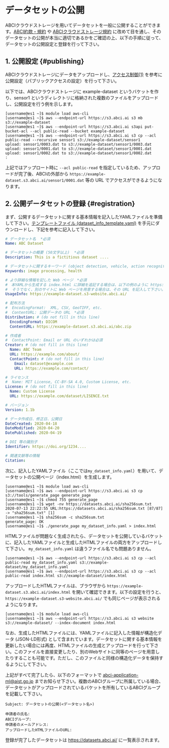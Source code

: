 
# データセットの公開

ABCIクラウドストレージを用いてデータセットを一般に公開することができます。[ABCI約款・規約](https://abci.ai/ja/how_to_use/) や [ABCIクラウドストレージ規約](https://abci.ai/ja/how_to_use/data/cloudstorage-agreement.pdf) に改めて目を通し、そのデータセットの公開が本当に適切であるかをご確認の上、以下の手順に従って、データセットの公開設定と登録を行って下さい。


## 1. 公開設定 {#publishing}

ABCIクラウドストレージにデータをアップロードし、[アクセス制御(1)](acl.md) を参考に公開設定（パブリックアクセスの設定）を行って下さい。

以下では、ABCIクラウドストレージに example-dataset というバケットを作り、sensor1 というディレクトリに格納された複数のファイルをアップロードし、公開設定を行う例を示します。

```
[username@es1 ~]$ module load aws-cli
[username@es1 ~]$ aws --endpoint-url https://s3.abci.ai s3 mb s3://example-dataset
[username@es1 ~]$ aws --endpoint-url https://s3.abci.ai s3api put-bucket-acl --acl public-read --bucket example-dataset
[username@es1 ~]$ aws --endpoint-url https://s3.abci.ai s3 cp --acl public-read --recursive sensor1 s3://example-dataset/sensor1
upload: sensor1/0003.dat to s3://example-dataset/sensor1/0003.dat
upload: sensor1/0001.dat to s3://example-dataset/sensor1/0001.dat
upload: sensor1/0002.dat to s3://example-dataset/sensor1/0002.dat
:
```

上記ではアップロート時に `--acl public-read` を指定しているため、アップロードが完了後、ABCIの外部から `https://example-dataset.s3.abci.ai/sensor1/0001.dat` 等の URL でアクセスができるようになります。

<!-- データセットの利用者がダウンロードできるように、これらの URL のリストを用意して下さい。-->


## 2. 公開データセットの登録 {#registration}

まず、公開するデータセットに関する基本情報を記入したYAMLファイルを準備して下さい。[テンプレートファイル (dataset_info_template.yaml)](https://datasets.abci.ai/dataset_info_template.yaml) を手元にダウンロードし、下記を参考に記入して下さい。

<!--UsageInfo には、後述の index.html または別途用意するページの URL を記入します。UsageInfo には、データファイルまたはデータファイルのリストが記載されているページの URL を記入します。-->

```yaml
# データセット名  *必須
Name: ABC Dataset

# データセットの概要 (50文字以上)  *必須
Description: This is a fictitious dataset ....

# データセットに関するキーワード (object detection, vehicle, action recognition, earth observation, etc.)
Keywords: image processing, health

# より詳細な情報を記した Web ページ　*必須
#　本YAMLから生成する index.html に詳細を追記する場合は、以下の例のように https://<バケット名>.s3-website.abci.ai/ を記入して下さい。
#  そうでなく、別のサイトに Web ページを用意する場合は、その URL を記入して下さい。
UsageInfo: https://example-dataset.s3-website.abci.ai/

# 配布方法
#  EncodingFormat:  XML, CSV, GeoTIFF, etc.
#  ContentURL: 公開データの URL　*必須
Distribution: # (do not fill in this line)
  EncodingFormat: DICOM
  ContentURL: https://example-dataset.s3.abci.ai/abc.zip

# 作成者
#  ContactPoint: Email or URL のいずれかは必須
Creator: # (do not fill in this line)
  Name: ABC Team
  URL: https://example.com/about/
  ContactPoint: # (do not fill in this line)
    Email: dataset@example.com
    URL: https://example.com/contact/

# ライセンス
#  Name: MIT License, CC-BY-SA 4.0, Custom License, etc.
License: # (do not fill in this line)
  Name: Custom License
  URL: https://example.com/dataset/LISENCE.txt

# バージョン
Version: 1.1b

# データ作成日、修正日、公開日
DateCreated: 2020-04-18
DateModified: 2020-04-20
DatePublished: 2020-04-19

# DOI 等の識別子
Identifier: https://doi.org/1234....

# 関連文献等の情報
Citation: 
```

次に、記入したYAMLファイル（ここでは`my_dataset_info.yaml`）を用いて、データセットの公開ページ（index.html）を生成します。

```
[username@es1 ~]$ module load aws-cli
[username@es1 ~]$ aws --endpoint-url https://s3.abci.ai s3 cp s3://tools/generate_page generate_page
[username@es1 ~]$ chmod 755 generate_page
[username@es1 ~]$ wget -nv https://datasets.abci.ai/sha256sum.txt
2020-07-13 22:22:55 URL:https://datasets.abci.ai/sha256sum.txt [87/87] -> "sha256sum.txt" [1]
[username@es1 ~]$ sha256sum -c sha256sum.txt
generate_page: OK
[username@es1 ~]$ ./generate_page my_dataset_info.yaml > index.html
```

HTMLファイルが問題なく生成されたら、データセットを公開しているバケットに、記入したYAMLファイルと生成したHTMLファイルの両方をアップロードして下さい。 `my_dataset_info.yaml` は違うファイル名でも問題ありません。

```
[username@es1 ~]$ aws --endpoint-url https://s3.abci.ai s3 cp --acl public-read my_dataset_info.yaml s3://example-dataset/my_dataset_info.yaml
[username@es1 ~]$ aws --endpoint-url https://s3.abci.ai s3 cp --acl public-read index.html s3://example-dataset/index.html
```

アップロードしたHTMLファイルは、ブラウザから `https://example-dataset.s3.abci.ai/index.html` を開いて確認できます。以下の設定を行うと、`https://example-dataset.s3-website.abci.ai/` でも同じページが表示されるようになります。

```
[username@es1 ~]$ module load aws-cli
[username@es1 ~]$ aws --endpoint-url https://s3.abci.ai s3 website s3://example-dataset/ --index-document index.html
```

なお、生成したHTMLファイルには、YAMLファイルに記入した情報が構造化データ (JSON-LD形式) として含まれています。データセットに関する基本情報を更新したい場合には再度、HTMLファイルの生成とアップロードを行って下さい。このファイルを直接変更したり、別のWebサイトに同等のページを用意したりすることも可能です。ただし、このファイルと同様の構造化データを保持するようにして下さい。

上記がすべて完了したら、以下のフォーマットで <abci-application-ml@aist.go.jp> までお知らせ下さい。複数のABCIグループに所属している場合、データセットがアップロードされているバケットを所有しているABCIグループを記載して下さい。

```text
Subject: データセットの公開(<データセット名>)

申請者の氏名: 
ABCIグループ: 
申請者のメールアドレス: 
アップロードしたHTMLファイルのURL: 
```

登録が完了したデータセットは <https://datasets.abci.ai/> に一覧表示されます。
